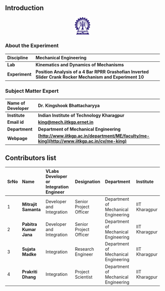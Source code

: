 ## Introduction

<div align="center">
<img src="experiment/images/iitkgp.png" width="10%">
</div>

### About the Experiment 
<b>Discipline | <b> Mechanical Engineering 
:--|:--|
<b> Lab | <b> **Kinematics and Dynamics of Mechanisms**
<b> Experiment|     <b> **Position Analysis of a 4 Bar RPRR Grashofian Inverted Slider Crank Rocker Mechanism and Experiment 10**


### Subject Matter Expert 

<!--Fill a brief description of this experiment here-->

<b>Name of Developer | <b> **Dr. Kingshook Bhattacharyya**
:--|:--|
<b> Institute | <b>  **Indian Institute of Technology Kharagpur**
<b> Email id|     <b>  **king@mech.iitkgp.ernet.in**
<b> Department |  **Department of Mechanical Engineering**
<b>Webpage| <b> [http://www.iitkgp.ac.in/department/ME/faculty/me-king](http://www.iitkgp.ac.in/cv/me-king)

## Contributors list

SrNo | Name | VLabs Developer or Integration Engineer | Designation | Department| Institute
:--|:--|:--|:--|:--|:--|
1 | **Mitrajit Samanta** | Developer and Integration | Senior Project Officer | Department of Mechanical Engineering | IIT Kharagpur | 
2 | **Pabitra Kumar Jana** | Developer and  Integration | Senior Project Officer | Department of Mechanical Engineering | IIT Kharagpur | 
3 | **Sujata Madke** | Integration | Research Engineer | Department of Mechanical Engineering | IIT Kharagpur | 
4 | **Prakriti Dhang** | Integration | Project Scientist | Department of Mechanical Engineering | IIT Kharagpur |
